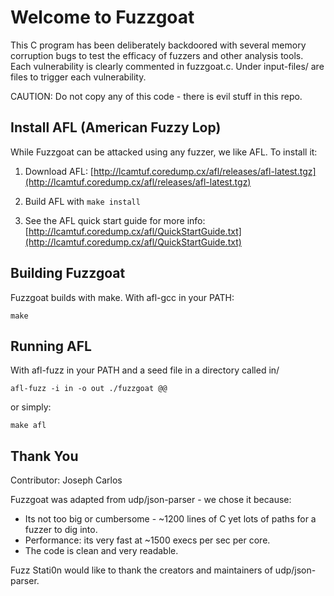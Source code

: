 Welcome to Fuzzgoat
===================

This C program has been deliberately backdoored with several memory corruption bugs to test the efficacy of fuzzers and other analysis tools. Each vulnerability is clearly commented in fuzzgoat.c. Under input-files/ are files to trigger each vulnerability.

CAUTION: Do not copy any of this code - there is evil stuff in this repo.


Install AFL (American Fuzzy Lop)
------------------------

While Fuzzgoat can be attacked using any fuzzer, we like AFL. To install it:

1. Download AFL: [http://lcamtuf.coredump.cx/afl/releases/afl-latest.tgz](http://lcamtuf.coredump.cx/afl/releases/afl-latest.tgz)

2. Build AFL with `make install`

3. See the AFL quick start guide for more info: [http://lcamtuf.coredump.cx/afl/QuickStartGuide.txt](http://lcamtuf.coredump.cx/afl/QuickStartGuide.txt) 


Building Fuzzgoat
----------

Fuzzgoat builds with make. With afl-gcc in your PATH:

`make`


Running AFL
--------------------------

With afl-fuzz in your PATH and a seed file in a directory called in/

`afl-fuzz -i in -o out ./fuzzgoat @@` 

or simply:

`make afl`


Thank You
---------
Contributor: Joseph Carlos 

Fuzzgoat was adapted from udp/json-parser - we chose it because:

* Its not too big or cumbersome - ~1200 lines of C yet lots of paths for a fuzzer to dig into.
* Performance: its very fast at ~1500 execs per sec per core.
* The code is clean and very readable.

Fuzz Stati0n would like to thank the creators and maintainers of udp/json-parser. 
